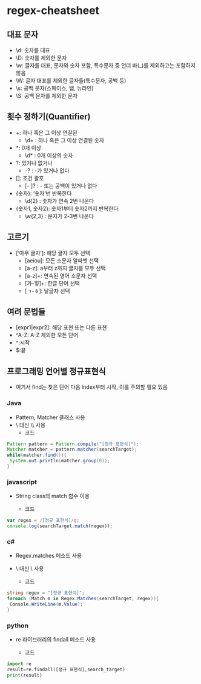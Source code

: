 # regex-cheatsheet

## 대표 문자
- \d: 숫자를 대표
- \D: 숫자를 제외한 문자
- \w: 글자를 대표, 문자와 숫자 포함, 특수문자 중 언더 바(_)를 제외하고는 포함하지 않음
- \W: 글자 대표를 제외한 글자들(특수문자, 공백 등)
- \s: 공백 문자(스페이스, 탭, 뉴라인)
- \S: 공백 문자를 제외한 문자
## 횟수 정하기(Quantifier)
- +: 하나 혹은 그 이상 연결된
  * \d+ : 하나 혹은 그 이상 연결된 숫자
- *: 0개 이상
  * \d* : 0개 이상의 숫자
- ?: 있거나 없거나
  * -? : -가 있거나 없다
- []: 조건 괄호
  * [- ]? : - 또는 공백이 있거나 없다
- {숫자}: ‘숫자’번 반복한다
  * \d{2} : 숫자가 연속 2번 나온다
- {숫자1, 숫자2}: 숫자1부터 숫자2까지 반복한다
  * \w{2,3} : 문자가 2-3번 나온다
## 고르기
- [‘아무 글자’]: 해당 글자 모두 선택
  * [aeiou]: 모든 소문자 알파벳 선택
  * [a-z]: a부터 z까지 글자를 모두 선택
  * [a-z]+: 연속된 영어 소문자 선택
  * [가-힣]+: 한글 단어 선택
  * [ㄱ-ㅎ]: 낱글자 선택
## 여려 문법들
- [expr1|expr2]: 해당 표현 또는 다른 표현 
- ^A-Z: A-Z 제외한 모든 단어
- ^:시작
- $:끝
## 프로그래밍 언어별 정규표현식
- 여기서 find는 찾은 단어 다음 index부터 시작, 이를 주의할 필요 있음
### Java
- Pattern, Matcher 클래스 사용
- \ 대신 \\\\ 사용
  * 코드  
~~~java
Pattern pattern = Pattern.compile("[정규 표현식]");  
Matcher matcher = pattern.matcher(searchTarget);  
while(matcher.find()){  
 System.out.println(matcher.group(0));  
}  
~~~

### javascript
- String class의 match 함수 이용

  * 코드  
~~~javascript
var regex = /[정규 표현식]/g;  
console.log(searchTarget.match(regex));
~~~

### c#
- Regex.matches 메소드 사용
- \ 대신 \\ 사용

  * 코드  
~~~c#
string regex = "[정규 표현식]";
foreach (Match m in Regex.Matches(searchTarget, regex)){  
 Console.WriteLine(m.Value);  
}
~~~

### python
- re 라이브러리의 findall 메소드 사용

  * 코드
~~~python
import re  
result=re.findall([정규 표현식],search_target)  
print(result)
~~~

